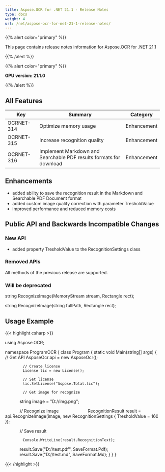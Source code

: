 ```yaml
---
title: Aspose.OCR for .NET 21.1 - Release Notes
type: docs
weight: 4
url: /net/aspose-ocr-for-net-21-1-release-notes/
---
```


{{% alert color="primary" %}}

This page contains release notes information for Aspose.OCR for .NET 21.1

{{% /alert %}}

{{% alert color="primary" %}}

**GPU version: 21.1.0**

{{% /alert %}}

## All Features

|Key|Summary|Category|
|---|---|---|
|OCRNET-314|Optimize memory usage |Enhancement|
|OCRNET-315|Increase recognition quality |Enhancement|
|OCRNET-316|Implement Markdown and Searchable PDF results formats for download |Enhancement|


## Enhancements

- added ability to save the recognition result in the Markdown and Searchable PDF Document format
- added custom image quality correction with parameter TresholdValue
- improved performance and reduced memory costs


## Public API and Backwards Incompatible Changes

### New API

-  added property TresholdValue to the RecognitionSettings class

### Removed APIs

All methods of the previous release are supported.

### Will be deprecated

string RecognizeImage(MemoryStream stream, Rectangle rect);

string RecognizeImage(string fullPath, Rectangle rect);

## Usage Example

{{< highlight csharp >}}


using Aspose.OCR;

namespace ProgramOCR
{
    class Program
    {
        static void Main(string[] args)
        {
            // Get API
            AsposeOcr api = new AsposeOcr();

            // Create license
            License lic = new License();

            // Set license 
            lic.SetLicense("Aspose.Total.lic");

            // Get image for recognize
            string image = "D://img.png";

            // Recognize image           
            RecognitionResult result = api.RecognizeImage(image, new RecognitionSettings
                       {
                                 TresholdValue = 160
                       });

            // Save result

			Console.WriteLine(result.RecognitionText);
			
            result.Save("D://test.pdf", SaveFormat.Pdf);
            result.Save("D://test.md", SaveFormat.Md);
        }
    }
}

{{< /highlight >}}
